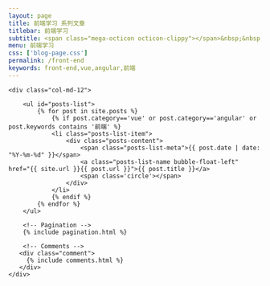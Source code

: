 ```yaml
---
layout: page
title: 前端学习 系列文章
titlebar: 前端学习
subtitle: <span class="mega-octicon octicon-clippy"></span>&nbsp;&nbsp; 前端学习 学习教程
menu: 前端学习
css: ['blog-page.css']
permalink: /front-end
keywords: front-end,vue,angular,前端
---
```


<div class="row">

    <div class="col-md-12">

        <ul id="posts-list">
            {% for post in site.posts %}
                {% if post.category=='vue' or post.category=='angular' or post.keywords contains '前端' %}
                <li class="posts-list-item">
                    <div class="posts-content">
                        <span class="posts-list-meta">{{ post.date | date: "%Y-%m-%d" }}</span>
                        <a class="posts-list-name bubble-float-left" href="{{ site.url }}{{ post.url }}">{{ post.title }}</a>
                        <span class='circle'></span>
                    </div>
                </li>
                {% endif %}
            {% endfor %}
        </ul> 

        <!-- Pagination -->
        {% include pagination.html %}

        <!-- Comments -->
       <div class="comment">
         {% include comments.html %}
       </div>
    </div>

</div>
<script>
    $(document).ready(function(){

        // Enable bootstrap tooltip
        $("body").tooltip({ selector: '[data-toggle=tooltip]' });

    });
</script>